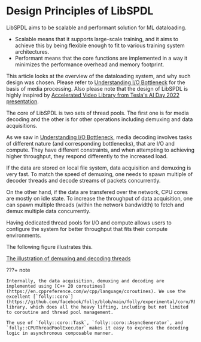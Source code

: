 # Design Principles of LibSPDL

LibSPDL aims to be scalable and performant solution for ML dataloading.

- Scalable means that it supports large-scale training, and it aims to achieve this by being flexible enough to fit to various training system architectures.
- Performant means that the core functions are implemented in a way it minimizes the performance overhead and memory footprint.

This article looks at the overview of the dataloading system, and why such design was chosen. Please refer to [Understanding I/O Bottleneck](./bottleneck.md) for the basis of media processing. Also please note that the design of LibSPDL is highly inspired by [Accelerated Video Library from Tesla's AI Day 2022 presentation](https://www.youtube.com/live/ODSJsviD_SU?feature=shared&t=4933).

The core of LibSPDL is two sets of thread pools. The first one is for media decoding and the other is for other operations including demuxing and data acquisitions.

As we saw in [Understanding I/O Bottleneck](./bottleneck.md), media decoding involves tasks of different nature (and corresponding bottlenecks), that are I/O and compute. They have different constraints, and when attempting to achieving higher throughput, they respond differently to the increased load.

If the data are stored on local file system, data acquisition and demuxing is very fast. To match the speed of demuxing, one needs to spawn multiple of decoder threads and decode streams of packets concurrently.

On the other hand, if the data are transfered over the network, CPU cores are mostly on idle state. To increase the throughput of data acquisition, one can spawn multiple threads (within the network bandwidth) to fetch and demux multiple data concurrently.

Having dedicated thread pools for I/O and compute allows users to configure the system for better throughput that fits their compute environments.

The following figure illustrates this.

[The illustration of demuxing and decoding threads](../assets/thread_pools.png)

???+ note

    Internally, the data acquisition, demuxing and decoding are implemented using [C++ 20 coroutines](https://en.cppreference.com/w/cpp/language/coroutines). We use the excellent [`folly::coro`](https://github.com/facebook/folly/blob/main/folly/experimental/coro/README.md) library, which does all the heavy lifting, including but not limited to coroutine and thread pool management.
    
    The use of `folly::coro::Task`, `folly::coro::AsyncGenerator`, and `folly::CPUThreadPoolExecutor` makes it easy to express the decoding logic in asynchronous composable manner.
